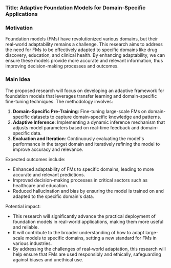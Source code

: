 ### Title: Adaptive Foundation Models for Domain-Specific Applications

### Motivation
Foundation models (FMs) have revolutionized various domains, but their real-world adaptability remains a challenge. This research aims to address the need for FMs to be effectively adapted to specific domains like drug discovery, education, and clinical health. By enhancing adaptability, we can ensure these models provide more accurate and relevant information, thus improving decision-making processes and outcomes.

### Main Idea
The proposed research will focus on developing an adaptive framework for foundation models that leverages transfer learning and domain-specific fine-tuning techniques. The methodology involves:

1. **Domain-Specific Pre-Training**: Fine-tuning large-scale FMs on domain-specific datasets to capture domain-specific knowledge and patterns.
2. **Adaptive Inference**: Implementing a dynamic inference mechanism that adjusts model parameters based on real-time feedback and domain-specific data.
3. **Evaluation and Iteration**: Continuously evaluating the model's performance in the target domain and iteratively refining the model to improve accuracy and relevance.

Expected outcomes include:
- Enhanced adaptability of FMs to specific domains, leading to more accurate and relevant predictions.
- Improved decision-making processes in critical sectors such as healthcare and education.
- Reduced hallucination and bias by ensuring the model is trained on and adapted to the specific domain's data.

Potential impact:
- This research will significantly advance the practical deployment of foundation models in real-world applications, making them more useful and reliable.
- It will contribute to the broader understanding of how to adapt large-scale models to specific domains, setting a new standard for FMs in various industries.
- By addressing the challenges of real-world adaptation, this research will help ensure that FMs are used responsibly and ethically, safeguarding against biases and unethical use.